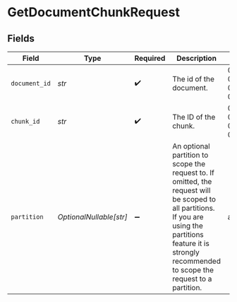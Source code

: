 # GetDocumentChunkRequest


## Fields

| Field                                                                                                                                                                                                            | Type                                                                                                                                                                                                             | Required                                                                                                                                                                                                         | Description                                                                                                                                                                                                      | Example                                                                                                                                                                                                          |
| ---------------------------------------------------------------------------------------------------------------------------------------------------------------------------------------------------------------- | ---------------------------------------------------------------------------------------------------------------------------------------------------------------------------------------------------------------- | ---------------------------------------------------------------------------------------------------------------------------------------------------------------------------------------------------------------- | ---------------------------------------------------------------------------------------------------------------------------------------------------------------------------------------------------------------- | ---------------------------------------------------------------------------------------------------------------------------------------------------------------------------------------------------------------- |
| `document_id`                                                                                                                                                                                                    | *str*                                                                                                                                                                                                            | :heavy_check_mark:                                                                                                                                                                                               | The id of the document.                                                                                                                                                                                          | 00000000-0000-0000-0000-000000000000                                                                                                                                                                             |
| `chunk_id`                                                                                                                                                                                                       | *str*                                                                                                                                                                                                            | :heavy_check_mark:                                                                                                                                                                                               | The ID of the chunk.                                                                                                                                                                                             | 00000000-0000-0000-0000-000000000000                                                                                                                                                                             |
| `partition`                                                                                                                                                                                                      | *OptionalNullable[str]*                                                                                                                                                                                          | :heavy_minus_sign:                                                                                                                                                                                               | An optional partition to scope the request to. If omitted, the request will be scoped to all partitions. If you are using the partitions feature it is strongly recommended to scope the request to a partition. | acme_customer_id                                                                                                                                                                                                 |